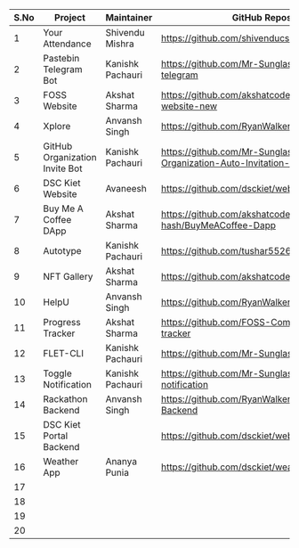 
|S.No|Project|Maintainer|GitHub Repository|
|----|-------|------|--------|
|1|Your Attendance|Shivendu Mishra|https://github.com/shivenducs1136/YourAttendance|
|2|Pastebin Telegram Bot|Kanishk Pachauri|https://github.com/Mr-Sunglasses/pastebin-telegram|
|3|FOSS Website|Akshat Sharma|https://github.com/akshatcoder-hash/FOSS-website-new|
|4|Xplore|Anvansh Singh|https://github.com/RyanWalker277/Xplore|
|5|GitHub Organization Invite Bot|Kanishk Pachauri|https://github.com/Mr-Sunglasses/GitHub-Organization-Auto-Invitation-Bot|
|6|DSC Kiet Website|Avaneesh|https://github.com/dsckiet/website|
|7|Buy Me A Coffee DApp|Akshat Sharma|https://github.com/akshatcoder-hash/BuyMeACoffee-Dapp|
|8|Autotype|Kanishk Pachauri|https://github.com/tushar5526/Autotype|
|9|NFT Gallery|Akshat Sharma|https://github.com/akshatcoder-hash/nft-gallery|
|10|HelpU|Anvansh Singh|https://github.com/RyanWalker277/HelpU|
|11|Progress Tracker|Akshat Sharma|https://github.com/FOSS-Community/progress-tracker|
|12|FLET-CLI|Kanishk Pachauri|https://github.com/Mr-Sunglasses/flet-cli|
|13|Toggle Notification|Kanishk Pachauri|https://github.com/Mr-Sunglasses/Toogle-notification|
|14|Rackathon Backend|Anvansh Singh|https://github.com/RyanWalker277/Rakathon-Backend|
|15|DSC Kiet Portal Backend||https://github.com/dsckiet/website-backend-v2
|16|Weather App|Ananya Punia|https://github.com/dsckiet/weather-app-kotlin|
|17|||
|18|||
|19|||
|20|||
